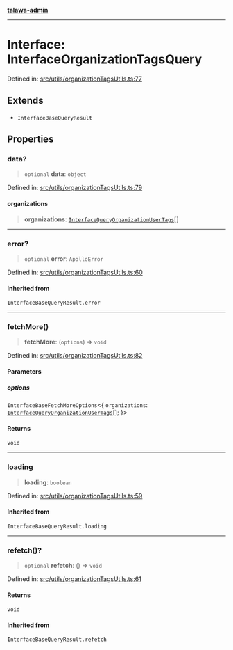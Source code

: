 [**talawa-admin**](../../../README.md)

***

# Interface: InterfaceOrganizationTagsQuery

Defined in: [src/utils/organizationTagsUtils.ts:77](https://github.com/MayankJha014/talawa-admin/blob/0dd35cc200a4ed7562fa81ab87ec9b2a6facd18b/src/utils/organizationTagsUtils.ts#L77)

## Extends

- `InterfaceBaseQueryResult`

## Properties

### data?

> `optional` **data**: `object`

Defined in: [src/utils/organizationTagsUtils.ts:79](https://github.com/MayankJha014/talawa-admin/blob/0dd35cc200a4ed7562fa81ab87ec9b2a6facd18b/src/utils/organizationTagsUtils.ts#L79)

#### organizations

> **organizations**: [`InterfaceQueryOrganizationUserTags`](../../interfaces/interfaces/InterfaceQueryOrganizationUserTags.md)[]

***

### error?

> `optional` **error**: `ApolloError`

Defined in: [src/utils/organizationTagsUtils.ts:60](https://github.com/MayankJha014/talawa-admin/blob/0dd35cc200a4ed7562fa81ab87ec9b2a6facd18b/src/utils/organizationTagsUtils.ts#L60)

#### Inherited from

`InterfaceBaseQueryResult.error`

***

### fetchMore()

> **fetchMore**: (`options`) => `void`

Defined in: [src/utils/organizationTagsUtils.ts:82](https://github.com/MayankJha014/talawa-admin/blob/0dd35cc200a4ed7562fa81ab87ec9b2a6facd18b/src/utils/organizationTagsUtils.ts#L82)

#### Parameters

##### options

`InterfaceBaseFetchMoreOptions`\<\{ `organizations`: [`InterfaceQueryOrganizationUserTags`](../../interfaces/interfaces/InterfaceQueryOrganizationUserTags.md)[]; \}\>

#### Returns

`void`

***

### loading

> **loading**: `boolean`

Defined in: [src/utils/organizationTagsUtils.ts:59](https://github.com/MayankJha014/talawa-admin/blob/0dd35cc200a4ed7562fa81ab87ec9b2a6facd18b/src/utils/organizationTagsUtils.ts#L59)

#### Inherited from

`InterfaceBaseQueryResult.loading`

***

### refetch()?

> `optional` **refetch**: () => `void`

Defined in: [src/utils/organizationTagsUtils.ts:61](https://github.com/MayankJha014/talawa-admin/blob/0dd35cc200a4ed7562fa81ab87ec9b2a6facd18b/src/utils/organizationTagsUtils.ts#L61)

#### Returns

`void`

#### Inherited from

`InterfaceBaseQueryResult.refetch`
